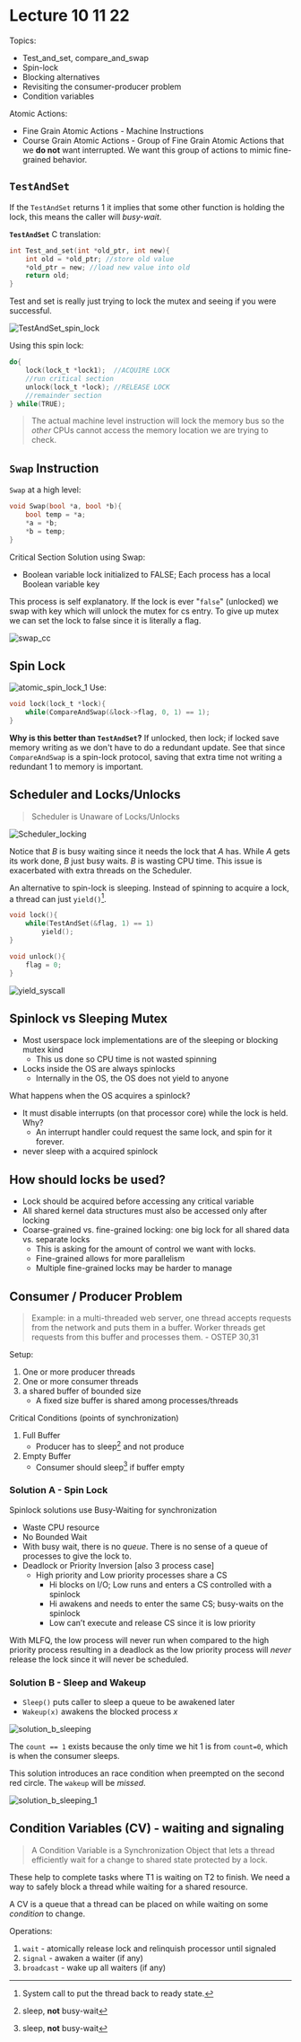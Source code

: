 # Lecture 10 11 22 
Topics:
+ Test_and_set, compare_and_swap
+ Spin-lock
+ Blocking alternatives
+ Revisiting the consumer-producer problem
+ Condition variables

Atomic Actions:
- Fine Grain Atomic Actions - Machine Instructions
- Course Grain Atomic Actions - Group of Fine Grain Atomic Actions that we **do not** want interrupted. We want this group of actions to mimic fine-grained behavior.

## `TestAndSet`
If the `TestAndSet` returns 1 it implies that some other function is holding the lock, this means the caller will *busy-wait*.

**`TestAndSet`** C translation:
```c
int Test_and_set(int *old_ptr, int new){ 
	int old = *old_ptr; //store old value 
	*old_ptr = new; //load new value into old 
	return old; 
}
```

Test and set is really just trying to lock the mutex and seeing if you were successful. 

![TestAndSet_spin_lock](/img/TestAndSet_spin_lock.png)

Using this spin lock:
```c
do{
	lock(lock_t *lock1);  //ACQUIRE LOCK
	//run critical section
	unlock(lock_t *lock); //RELEASE LOCK
	//remainder section
} while(TRUE);
```

> The actual machine level instruction will lock the memory bus so the *other* CPUs cannot access the memory location we are trying to check.  

## `Swap` Instruction
`Swap` at a high level:

```c
void Swap(bool *a, bool *b){
	bool temp = *a;
	*a = *b;
	*b = temp;
}
```

Critical Section Solution using Swap:
- Boolean variable lock initialized to FALSE; Each process has a local Boolean variable key

This process is self explanatory. If the lock is ever "`false`" (unlocked) we swap with key which will unlock the mutex for cs entry. To give up mutex we can set the lock to false since it is literally a flag. 

<!--```c
do {
	key = TRUE;
	while(key == TRUE){
		Swap(&lock, &key);
		//run critical section
		lock = FALSE;
	}
} while(TRUE);
-->

![swap_cc](/img/swap_cc.png)

## Spin Lock
![atomic_spin_lock_1](/img/atomic_spin_lock_1.png)
Use:
```c
void lock(lock_t *lock){
	while(CompareAndSwap(&lock->flag, 0, 1) == 1);
}
```

**Why is this better than `TestAndSet`?**
If unlocked, then lock; if locked save memory writing as we don't have to do a redundant update. See that since `CompareAndSwap` is a spin-lock protocol, saving that extra time not writing a redundant $1$ to memory is important. 

## Scheduler and Locks/Unlocks

> Scheduler is Unaware of Locks/Unlocks

![Scheduler_locking](/img/Scheduler_locking.png)

Notice that $B$ is busy waiting since it needs the lock that $A$ has. While $A$ gets its work done, $B$ just busy waits. $B$ is wasting CPU time. This issue is exacerbated with extra threads on the Scheduler. 

An alternative to spin-lock is sleeping. Instead of spinning to acquire a lock, a thread can just `yield()`[^1].

```c
void lock(){
	while(TestAndSet(&flag, 1) == 1)
		yield();
}

void unlock(){
	flag = 0;
}
```

![yield_syscall](/img/yield_syscall.png)

## Spinlock vs Sleeping Mutex
+ Most userspace lock implementations are of the sleeping or blocking mutex kind
	+ This us done so CPU time is not wasted spinning
+ Locks inside the OS are always spinlocks
	+ Internally in the OS, the OS does not yield to anyone

What happens when the OS acquires a spinlock?
+ It must disable interrupts (on that processor core) while the lock is held. Why? 
	+ An interrupt handler could request the same lock, and spin for it forever.
+ never sleep with a acquired spinlock

## How should locks be used?
+ Lock should be acquired before accessing any critical variable
+ All shared kernel data structures must also be accessed only after locking
+ Coarse-grained vs. fine-grained locking: one big lock for all shared data vs. separate locks
	+ This is asking for the amount of control we want with locks. 
	+ Fine-grained allows for more parallelism
	+ Multiple fine-grained locks may be harder to manage

## Consumer / Producer Problem
> Example: in a multi-threaded web server, one thread accepts requests from the network and puts them in a buffer. Worker threads get requests from this buffer and processes them. - OSTEP 30,31

Setup: 
1. One or more producer threads
2. One or more consumer threads
3. a shared buffer of bounded size
	+ A fixed size buffer is shared among processes/threads

Critical Conditions (points of synchronization)
1. Full Buffer
	+ Producer has to sleep[^2] and not produce
2. Empty Buffer
	+ Consumer should sleep[^2] if buffer empty 

### Solution A - Spin Lock
Spinlock solutions use Busy-Waiting for
synchronization
+ Waste CPU resource
+ No Bounded Wait
+ With busy wait, there is no *queue*. There is no sense of a queue of processes to give the lock to. 
+ Deadlock or Priority Inversion [also 3 process case]
	+ High priority and Low priority processes share a CS
		+ Hi blocks on I/O; Low runs and enters a CS controlled with a spinlock
		+ Hi awakens and needs to enter the same CS; busy-waits on the spinlock
		+ Low can’t execute and release CS since it is low priority

With MLFQ, the low process will never run when compared to the high priority process resulting in a deadlock as the low priority process will *never* release the lock since it will never be scheduled.

### Solution B - Sleep and Wakeup
+ `Sleep()` puts caller to sleep a queue to be awakened later
+ `Wakeup(x)` awakens the blocked process $x$ 

![solution_b_sleeping](/img/solution_b_sleeping.png)

The `count == 1` exists because the only time we hit $1$ is from `count=0`, which is when the consumer sleeps.

This solution introduces an race condition when preempted on the second red circle. The `wakeup` will be *missed*.

![solution_b_sleeping_1](/img/solution_b_sleeping_1.png)

## Condition Variables (CV) - waiting and signaling

> A Condition Variable is a Synchronization Object that lets a thread efficiently wait for a change to shared state protected by a lock.

These help to complete tasks where T1 is waiting on T2 to finish. We need a way to safely block a thread while waiting for a shared resource. 

A CV is a queue that a thread can be placed on while waiting on some *condition* to change. 

Operations:
1. `wait` - atomically release lock and relinquish processor until signaled
2. `signal` - awaken a waiter (if any)
3. `broadcast` - wake up all waiters (if any)




[^1]: System call to put the thread back to ready state. 
[^2]: sleep, **not** busy-wait